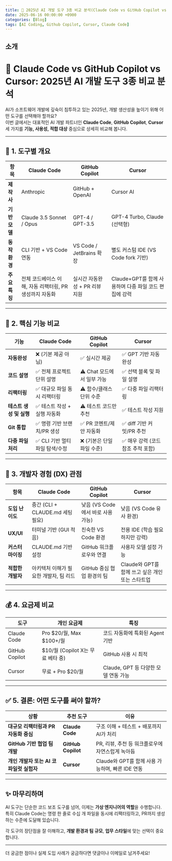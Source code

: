 ```yaml
---
title: 🚀 2025년 AI 개발 도구 3종 비교 분석(Claude Code vs GitHub Copilot vs Cursor)
date: 2025-06-16 00:00:00 +0900
categories: [Blog]
tags: [AI Coding, Github Copilot, Cursor, Claude Code]
---
```


## 소개
# 🚀 Claude Code vs GitHub Copilot vs Cursor: 2025년 AI 개발 도구 3종 비교 분석

AI가 소프트웨어 개발에 깊숙이 침투하고 있는 2025년, 개발 생산성을 높이기 위해 어떤 도구를 선택해야 할까요?  
이번 글에서는 대표적인 AI 개발 파트너인 **Claude Code**, **GitHub Copilot**, **Cursor** 세 가지를 **기능, 사용성, 적합 대상** 중심으로 상세히 비교해 봅니다.

---

## 🧠 1. 도구별 개요

| 항목 | Claude Code | GitHub Copilot | Cursor |
|------|-------------|----------------|--------|
| **제작사** | Anthropic | GitHub + OpenAI | Cursor AI |
| **기반 모델** | Claude 3.5 Sonnet / Opus | GPT-4 / GPT-3.5 | GPT-4 Turbo, Claude (선택형) |
| **동작 환경** | CLI 기반 + VS Code 연동 | VS Code / JetBrains 확장 | 별도 커스텀 IDE (VS Code fork 기반) |
| **주요 특징** | 전체 코드베이스 이해, 자동 리팩터링, PR 생성까지 자동화 | 실시간 자동완성 + PR 리뷰 지원 | Claude+GPT를 함께 사용하며 다중 파일 코드 편집에 강력 |

---

## 🔧 2. 핵심 기능 비교

| 기능 | Claude Code | GitHub Copilot | Cursor |
|------|-------------|----------------|--------|
| **자동완성** | ❌ (기본 제공 아님) | ✅ 실시간 제공 | ✅ GPT 기반 자동완성 |
| **코드 설명** | ✅ 전체 프로젝트 단위 설명 | ⚠️ Chat 모드에서 일부 가능 | ✅ 선택 블록 및 파일 설명 |
| **리팩터링** | ✅ 대규모 파일 동시 리팩터링 | ⚠️ 함수/클래스 단위 수준 | ✅ 다중 파일 리팩터링 |
| **테스트 생성 및 실행** | ✅ 테스트 작성 + 실행 자동화 | ⚠️ 테스트 코드만 추천 | ✅ 테스트 작성 지원 |
| **Git 통합** | ✅ 명령 기반 브랜치/PR 생성 | ✅ PR 코멘트/제안 자동화 | ✅ diff 기반 커밋/PR 추천 |
| **다중 파일 처리** | ✅ CLI 기반 멀티파일 탐색/수정 | ❌ (기본은 단일 파일 수준) | ✅ 매우 강력 (코드 참조 추적 포함) |

---

## 💬 3. 개발자 경험 (DX) 관점

| 항목 | Claude Code | GitHub Copilot | Cursor |
|------|-------------|----------------|--------|
| **도입 난이도** | 중간 (CLI + CLAUDE.md 세팅 필요) | 낮음 (VS Code에서 바로 사용 가능) | 낮음 (VS Code 유사 환경) |
| **UX/UI** | 터미널 기반 (GUI 적음) | 친숙한 VS Code 환경 | 전용 IDE (학습 필요하지만 강력) |
| **커스터마이징** | CLAUDE.md 기반 설정 | GitHub 워크플로우와 연결 | 사용자 모델 설정 가능 |
| **적합한 개발자** | 아키텍처 이해가 필요한 개발자, 팀 리드 | GitHub 중심 협업 환경의 팀 | Claude와 GPT를 함께 쓰고 싶은 개인 또는 스타트업 |

---

## 💰 4. 요금제 비교

| 도구 | 개인 요금제 | 특징 |
|------|--------------|------|
| Claude Code | Pro $20/월, Max $100+/월 | 코드 자동화에 특화된 Agent 기반 |
| GitHub Copilot | $10/월 (Copilot X는 무료 베타 중) | GitHub 사용 시 최적 |
| Cursor | 무료 + Pro $20/월 | Claude, GPT 등 다양한 모델 연동 가능 |

---

## ✅ 5. 결론: 어떤 도구를 써야 할까?

| 상황 | 추천 도구 | 이유 |
|------|-----------|------|
| **대규모 리팩터링과 PR 자동화 중심** | **Claude Code** | 구조 이해 + 테스트 + 배포까지 AI가 처리 |
| **GitHub 기반 협업 팀 개발** | **GitHub Copilot** | PR, 리뷰, 추천 등 워크플로우에 자연스럽게 녹아듬 |
| **개인 개발자 또는 AI 코파일럿 실험자** | **Cursor** | Claude와 GPT를 함께 사용 가능하며, 빠른 IDE 연동 |

---

## ✨ 마무리하며

AI 도구는 단순한 코드 보조 도구를 넘어, 이제는 **가상 엔지니어의 역할**을 수행합니다.  
특히 Claude Code는 명령 한 줄로 수십 개 파일을 동시에 리팩터링하고, PR까지 생성하는 수준에 도달해 있습니다.

각 도구의 장단점을 잘 이해하고, **개발 환경과 팀 규모**, **업무 스타일**에 맞는 선택이 중요합니다.

---

더 궁금한 점이나 실제 도입 사례가 궁금하다면 댓글이나 이메일로 남겨주세요!